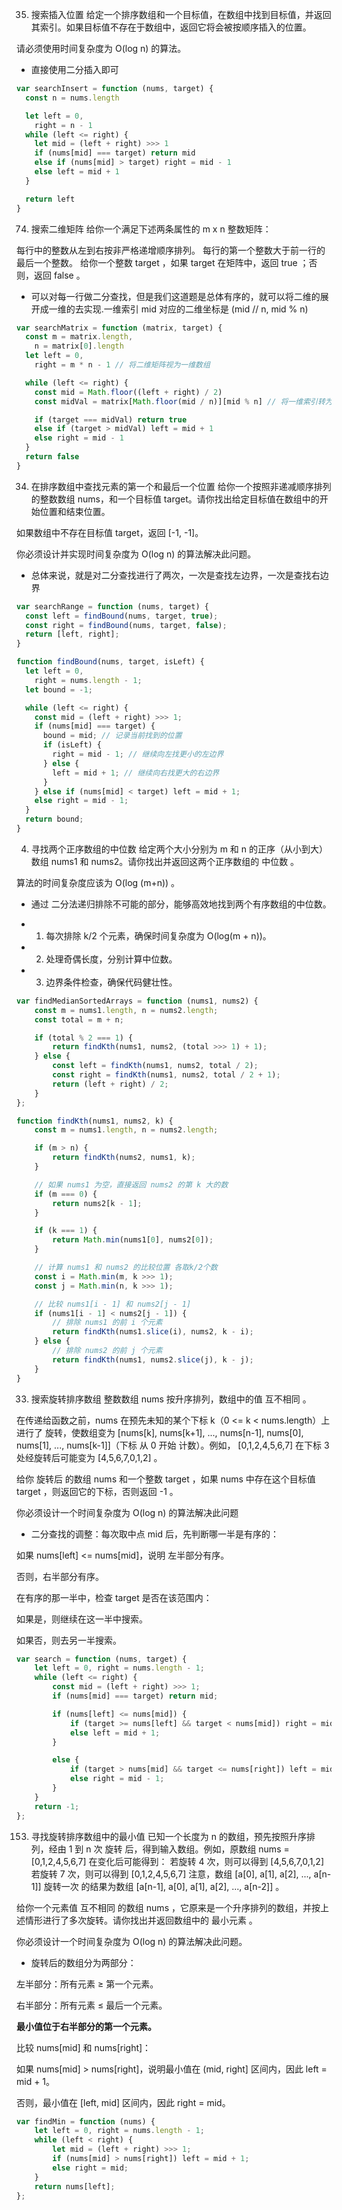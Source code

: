 35. 搜索插入位置
    给定一个排序数组和一个目标值，在数组中找到目标值，并返回其索引。如果目标值不存在于数组中，返回它将会被按顺序插入的位置。

请必须使用时间复杂度为 O(log n) 的算法。

- 直接使用二分插入即可

```js
var searchInsert = function (nums, target) {
  const n = nums.length

  let left = 0,
    right = n - 1
  while (left <= right) {
    let mid = (left + right) >>> 1
    if (nums[mid] === target) return mid
    else if (nums[mid] > target) right = mid - 1
    else left = mid + 1
  }

  return left
}
```

74. 搜索二维矩阵
    给你一个满足下述两条属性的 m x n 整数矩阵：

每行中的整数从左到右按非严格递增顺序排列。
每行的第一个整数大于前一行的最后一个整数。
给你一个整数 target ，如果 target 在矩阵中，返回 true ；否则，返回 false 。

- 可以对每一行做二分查找，但是我们这道题是总体有序的，就可以将二维的展开成一维的去实现.一维索引 mid 对应的二维坐标是 (mid // n, mid % n)

```js
var searchMatrix = function (matrix, target) {
  const m = matrix.length,
    n = matrix[0].length
  let left = 0,
    right = m * n - 1 // 将二维矩阵视为一维数组

  while (left <= right) {
    const mid = Math.floor((left + right) / 2)
    const midVal = matrix[Math.floor(mid / n)][mid % n] // 将一维索引转为二维坐标

    if (target === midVal) return true
    else if (target > midVal) left = mid + 1
    else right = mid - 1
  }
  return false
}
```

34. 在排序数组中查找元素的第一个和最后一个位置
    给你一个按照非递减顺序排列的整数数组 nums，和一个目标值 target。请你找出给定目标值在数组中的开始位置和结束位置。

如果数组中不存在目标值 target，返回 [-1, -1]。

你必须设计并实现时间复杂度为 O(log n) 的算法解决此问题。

- 总体来说，就是对二分查找进行了两次，一次是查找左边界，一次是查找右边界

```js
var searchRange = function (nums, target) {
  const left = findBound(nums, target, true);
  const right = findBound(nums, target, false);
  return [left, right];
}

function findBound(nums, target, isLeft) {
  let left = 0,
    right = nums.length - 1;
  let bound = -1;

  while (left <= right) {
    const mid = (left + right) >>> 1;
    if (nums[mid] === target) {
      bound = mid; // 记录当前找到的位置
      if (isLeft) {
        right = mid - 1; // 继续向左找更小的左边界
      } else {
        left = mid + 1; // 继续向右找更大的右边界
      }
    } else if (nums[mid] < target) left = mid + 1;
    else right = mid - 1;
  }
  return bound;
}
```
4. 寻找两个正序数组的中位数
给定两个大小分别为 m 和 n 的正序（从小到大）数组 nums1 和 nums2。请你找出并返回这两个正序数组的 中位数 。

算法的时间复杂度应该为 O(log (m+n)) 。
- 通过 二分法递归排除不可能的部分，能够高效地找到两个有序数组的中位数。

- 1. 每次排除 k/2 个元素，确保时间复杂度为 O(log(m + n))。

- 2. 处理奇偶长度，分别计算中位数。

- 3. 边界条件检查，确保代码健壮性。
```js
var findMedianSortedArrays = function (nums1, nums2) {
    const m = nums1.length, n = nums2.length;
    const total = m + n;

    if (total % 2 === 1) {
        return findKth(nums1, nums2, (total >>> 1) + 1);
    } else {
        const left = findKth(nums1, nums2, total / 2);
        const right = findKth(nums1, nums2, total / 2 + 1);
        return (left + right) / 2;
    }
};

function findKth(nums1, nums2, k) {
    const m = nums1.length, n = nums2.length;

    if (m > n) {
        return findKth(nums2, nums1, k);
    }

    // 如果 nums1 为空，直接返回 nums2 的第 k 大的数
    if (m === 0) {
        return nums2[k - 1];
    }

    if (k === 1) {
        return Math.min(nums1[0], nums2[0]);
    }

    // 计算 nums1 和 nums2 的比较位置 各取k/2个数
    const i = Math.min(m, k >>> 1);
    const j = Math.min(n, k >>> 1);

    // 比较 nums1[i - 1] 和 nums2[j - 1]
    if (nums1[i - 1] < nums2[j - 1]) {
        // 排除 nums1 的前 i 个元素
        return findKth(nums1.slice(i), nums2, k - i);
    } else {
        // 排除 nums2 的前 j 个元素
        return findKth(nums1, nums2.slice(j), k - j);
    }
}
```
33. 搜索旋转排序数组
整数数组 nums 按升序排列，数组中的值 互不相同 。

在传递给函数之前，nums 在预先未知的某个下标 k（0 <= k < nums.length）上进行了 旋转，使数组变为 [nums[k], nums[k+1], ..., nums[n-1], nums[0], nums[1], ..., nums[k-1]]（下标 从 0 开始 计数）。例如， [0,1,2,4,5,6,7] 在下标 3 处经旋转后可能变为 [4,5,6,7,0,1,2] 。

给你 旋转后 的数组 nums 和一个整数 target ，如果 nums 中存在这个目标值 target ，则返回它的下标，否则返回 -1 。

你必须设计一个时间复杂度为 O(log n) 的算法解决此问题

- 二分查找的调整：每次取中点 mid 后，先判断哪一半是有序的：

如果 nums[left] <= nums[mid]，说明 左半部分有序。

否则，右半部分有序。

在有序的那一半中，检查 target 是否在该范围内：

如果是，则继续在这一半中搜索。

如果否，则去另一半搜索。

```js
var search = function (nums, target) {
    let left = 0, right = nums.length - 1;
    while (left <= right) {
        const mid = (left + right) >>> 1;
        if (nums[mid] === target) return mid;

        if (nums[left] <= nums[mid]) {
            if (target >= nums[left] && target < nums[mid]) right = mid - 1;
            else left = mid + 1;
        }

        else {
            if (target > nums[mid] && target <= nums[right]) left = mid + 1;
            else right = mid - 1;
        }
    }
    return -1;
};
```
153. 寻找旋转排序数组中的最小值
已知一个长度为 n 的数组，预先按照升序排列，经由 1 到 n 次 旋转 后，得到输入数组。例如，原数组 nums = [0,1,2,4,5,6,7] 在变化后可能得到：
若旋转 4 次，则可以得到 [4,5,6,7,0,1,2]
若旋转 7 次，则可以得到 [0,1,2,4,5,6,7]
注意，数组 [a[0], a[1], a[2], ..., a[n-1]] 旋转一次 的结果为数组 [a[n-1], a[0], a[1], a[2], ..., a[n-2]] 。

给你一个元素值 互不相同 的数组 nums ，它原来是一个升序排列的数组，并按上述情形进行了多次旋转。请你找出并返回数组中的 最小元素 。

你必须设计一个时间复杂度为 O(log n) 的算法解决此问题。

- 旋转后的数组分为两部分：

左半部分：所有元素 ≥ 第一个元素。

右半部分：所有元素 ≤ 最后一个元素。

**最小值位于右半部分的第一个元素。**

比较 nums[mid] 和 nums[right]：

如果 nums[mid] > nums[right]，说明最小值在 (mid, right] 区间内，因此 left = mid + 1。

否则，最小值在 [left, mid] 区间内，因此 right = mid。

```js
var findMin = function (nums) {
    let left = 0, right = nums.length - 1;
    while (left < right) {
        let mid = (left + right) >>> 1;
        if (nums[mid] > nums[right]) left = mid + 1;
        else right = mid;
    }
    return nums[left];
};
```
